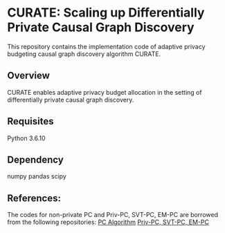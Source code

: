 # CURATE: Scaling up Differentially Private Causal Graph Discovery
This repository contains the implementation code of adaptive privacy budgeting causal graph discovery algorithm CURATE.
## Overview
CURATE enables adaptive privacy budget allocation in the setting of differentially private causal graph discovery. 
## Requisites
Python 3.6.10
## Dependency
numpy
pandas
scipy
## References:
The codes for non-private PC and Priv-PC, SVT-PC, EM-PC are borrowed from the following repositories:
[PC Algorithm](https://github.com/keiichishima/pcalg) 
[Priv-PC, SVT-PC, EM-PC](https://github.com/sunblaze-ucb/Priv-PC-Differentially-Private-Causal-Graph-Discovery)
